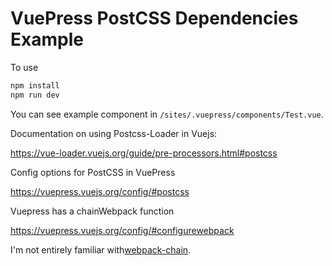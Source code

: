 # VuePress PostCSS Dependencies Example

To use

```bash
npm install
npm run dev
```

You can see example component in `/sites/.vuepress/components/Test.vue`.

Documentation on using Postcss-Loader in Vuejs:

https://vue-loader.vuejs.org/guide/pre-processors.html#postcss

Config options for PostCSS in VuePress

https://vuepress.vuejs.org/config/#postcss

Vuepress has a chainWebpack function

https://vuepress.vuejs.org/config/#configurewebpack

I'm not entirely familiar with[webpack-chain]([webpack-chain](https://github.com/mozilla-neutrino/webpack-chain)).

